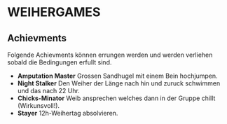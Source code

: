# WEIHERGAMES



## Achievments

Folgende Achievments können errungen werden und werden verliehen sobald die Bedingungen erfullt sind.

- __Amputation Master__ Grossen Sandhugel mit einem Bein hochjumpen.
- __Night Stalker__ Den Weiher der Länge nach hin und zuruck schwimmen und das nach 22 Uhr.
- __Chicks-Minator__ Weib ansprechen welches dann in der Gruppe chillt (Wirkunsvoll!).
- __Stayer__ 12h-Weihertag absolvieren.


